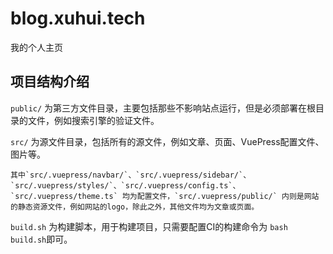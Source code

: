 # blog.xuhui.tech

我的个人主页

## 项目结构介绍

`public/` 为第三方文件目录，主要包括那些不影响站点运行，但是必须部署在根目录的文件，例如搜索引擎的验证文件。

`src/` 为源文件目录，包括所有的源文件，例如文章、页面、VuePress配置文件、图片等。

    其中`src/.vuepress/navbar/`、`src/.vuepress/sidebar/`、`src/.vuepress/styles/`、`src/.vuepress/config.ts`、`src/.vuepress/theme.ts` 均为配置文件，`src/.vuepress/public/` 内则是网站的静态资源文件，例如网站的logo，除此之外，其他文件均为文章或页面。

`build.sh` 为构建脚本，用于构建项目，只需要配置CI的构建命令为 `bash build.sh`即可。
